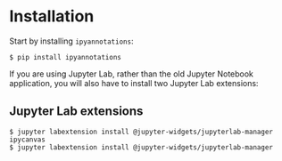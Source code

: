 # Installation

Start by installing `ipyannotations`:

```
$ pip install ipyannotations
```

If you are using Jupyter Lab, rather than the old Jupyter Notebook application, you will also
have to install two Jupyter Lab extensions:

## Jupyter Lab extensions

```
$ jupyter labextension install @jupyter-widgets/jupyterlab-manager ipycanvas
$ jupyter labextension install @jupyter-widgets/jupyterlab-manager
```
